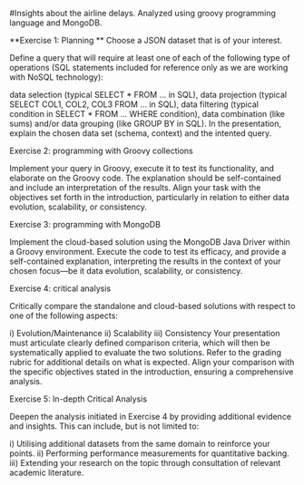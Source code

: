 #Insights about the airline delays. Analyzed using groovy programming language and MongoDB.



**Exercise 1: Planning **
Choose a JSON dataset that is of your interest.  

Define a query that will require at least one of each of the following type of operations (SQL statements included for reference only as we are working with NoSQL technology):

data selection (typical SELECT * FROM ... in SQL),
data projection (typical SELECT COL1, COL2, COL3 FROM ... in SQL),
data filtering (typical condition in SELECT * FROM ... WHERE condition),
data combination (like sums) and/or data grouping (like GROUP BY in SQL).
In the presentation, explain the chosen data set (schema, context) and the intented query.

Exercise 2: programming with Groovy collections 

Implement your query in Groovy, execute it to test its functionality, and elaborate on the Groovy code. The explanation should be self-contained and include an interpretation of the results. Align your task with the objectives set forth in the introduction, particularly in relation to either data evolution, scalability, or consistency.

Exercise 3: programming with MongoDB 

Implement the cloud-based solution using the MongoDB Java Driver within a Groovy environment. Execute the code to test its efficacy, and provide a self-contained explanation, interpreting the results in the context of your chosen focus—be it data evolution, scalability, or consistency.

Exercise 4: critical analysis 

Critically compare the standalone and cloud-based solutions with respect to one of the following aspects:

i) Evolution/Maintenance
ii) Scalability
iii) Consistency
Your presentation must articulate clearly defined comparison criteria, which will then be systematically applied to evaluate the two solutions. Refer to the grading rubric for additional details on what is expected. Align your comparison with the specific objectives stated in the introduction, ensuring a comprehensive analysis.

Exercise 5: In-depth Critical Analysis 

Deepen the analysis initiated in Exercise 4 by providing additional evidence and insights. This can include, but is not limited to:

i) Utilising additional datasets from the same domain to reinforce your points.
ii) Performing performance measurements for quantitative backing.
iii) Extending your research on the topic through consultation of relevant academic literature.
